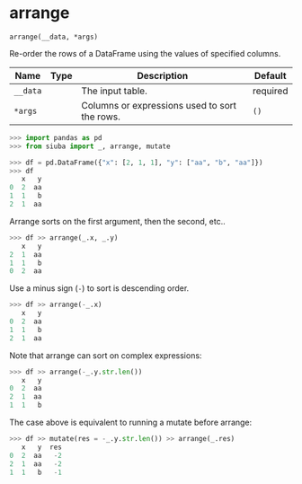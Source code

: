# arrange

`arrange(__data, *args)`

Re-order the rows of a DataFrame using the values of specified columns.

| Name     | Type   | Description                                   | Default   |
|----------|--------|-----------------------------------------------|-----------|
| `__data` |        | The input table.                              | required  |
| `*args`  |        | Columns or expressions used to sort the rows. | `()`      |

```python
>>> import pandas as pd
>>> from siuba import _, arrange, mutate
```

```python
>>> df = pd.DataFrame({"x": [2, 1, 1], "y": ["aa", "b", "aa"]})
>>> df
   x   y
0  2  aa
1  1   b
2  1  aa
```

Arrange sorts on the first argument, then the second, etc..

```python
>>> df >> arrange(_.x, _.y)
   x   y
2  1  aa
1  1   b
0  2  aa
```

Use a minus sign (`-`) to sort is descending order.

```python
>>> df >> arrange(-_.x)
   x   y
0  2  aa
1  1   b
2  1  aa
```

Note that arrange can sort on complex expressions:

```python
>>> df >> arrange(-_.y.str.len())
   x   y
0  2  aa
2  1  aa
1  1   b
```

The case above is equivalent to running a mutate before arrange:

```python
>>> df >> mutate(res = -_.y.str.len()) >> arrange(_.res)
   x   y  res
0  2  aa   -2
2  1  aa   -2
1  1   b   -1
```